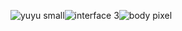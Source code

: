 
![yuyu small](https://github.com/user-attachments/assets/bc3b5d29-d466-45d6-abfc-214695b922de)![interface 3](https://github.com/user-attachments/assets/59456d29-0bc8-45f0-b9d0-e3f68a304e9c)![body pixel](https://github.com/user-attachments/assets/7e577bfe-7655-44f5-95ce-3b37d0c94457)











